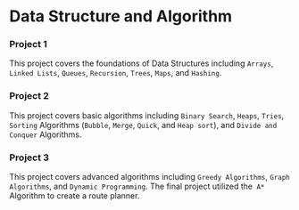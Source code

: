 # Data Structure and Algorithm

### Project 1

This project covers the foundations of Data Structures including `Arrays`, `Linked Lists`, `Queues`, `Recursion`, `Trees`, `Maps`, and `Hashing`.

### Project 2

This project covers basic algorithms including `Binary Search`, `Heaps`, `Tries`, `Sorting` Algorithms (`Bubble`, `Merge`, `Quick`, and `Heap sort`), and `Divide and Conquer` Algorithms.

### Project 3

This project covers advanced algorithms including `Greedy Algorithms`, `Graph Algorithms`, and `Dynamic Programming`. The final project utilized the` A*` Algorithm to create a route planner.

